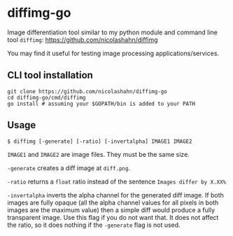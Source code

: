 # diffimg-go
Image differentiation tool similar to my python module and command line tool `diffimg`: https://github.com/nicolashahn/diffimg

You may find it useful for testing image processing applications/services.

## CLI tool installation

```
git clone https://github.com/nicolashahn/diffimg-go
cd diffimg-go/cmd/diffimg
go install # assuming your $GOPATH/bin is added to your PATH
```

## Usage

```
$ diffimg [-generate] [-ratio] [-invertalpha] IMAGE1 IMAGE2
```

`IMAGE1` and `IMAGE2` are image files. They must be the same size.

`-generate` creates a diff image at `diff.png`.

`-ratio` returns a `float` ratio instead of the sentence `Images differ by X.XX%`

`-invertalpha` inverts the alpha channel for the generated diff image. If both images are fully opaque (all the alpha channel values for all pixels in both images are the maximum value) then a simple diff would produce a fully transparent image. Use this flag if you do not want that. It does not affect the ratio, so it does nothing if the `-generate` flag is not used.
